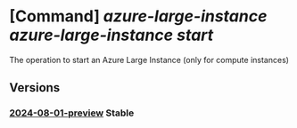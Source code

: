 # [Command] _azure-large-instance azure-large-instance start_

The operation to start an Azure Large Instance (only for compute instances)

## Versions

### [2024-08-01-preview](/Resources/mgmt-plane/L3N1YnNjcmlwdGlvbnMve30vcmVzb3VyY2Vncm91cHMve30vcHJvdmlkZXJzL21pY3Jvc29mdC5henVyZWxhcmdlaW5zdGFuY2UvYXp1cmVsYXJnZWluc3RhbmNlcy97fS9zdGFydA==/2024-08-01-preview.xml) **Stable**

<!-- mgmt-plane /subscriptions/{}/resourcegroups/{}/providers/microsoft.azurelargeinstance/azurelargeinstances/{}/start 2024-08-01-preview -->
